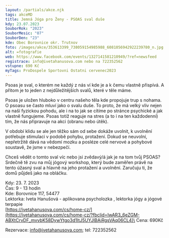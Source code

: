 ```yaml
---
layout: /partials/akce.njk
tags: akceMD
title: Jemná Jóga pro Ženy - PSOAS sval duše
kdy: 23.07.2023
SouborRok: "2023"
SouborMesic: "07"
SouborDen: "23"
kde: Obec Borovnice okr. Trutnov
foto: /images/akce/353613399_738059154985988_6081056942922239780_n.jpg
alt: =fotografie
web: https://www.facebook.com/events/1327141581210949/?ref=newsfeed
registrace: info@ivetahanusova.com nebo na 722352562
vstupne: 690 Kč
myTags: ProDospele Sportovni Ostatni cervenec2023
---
```

<!--StartFragment-->

Psoas je sval, o kterém ne každý z nás ví kde je a k čemu vlastně přispívá. A přitom je to jeden z nejdůležitějších svalů, které v těle máme.

Psoas je uložen hluboko v centru našeho těla kde propojuje trup s nohama. O psoasu se často mluví jako o svalu duše. To proto, že má velký vliv nejen na naší fyzickou pohodu, ale i na to jak se cítíme po stránce psychické a jak vlastně fungujeme. Psoas totiž reaguje na stres (a to i na ten každodenní) tím, že nás připravuje na akci (obranu nebo útěk).

V období klidu se ale jen těžko sám od sebe dokáže uvolnit, k uvolnění potřebuje stimulaci v podobě pohybu, protažení. Dokud se neuvolní, nepřetržitě dává na vědomí mozku a posléze celé nervové a pohybové soustavě, že jsme v nebezpečí.

Chceš vědět o tomto sval víc nebo jsi zvědavý/á jak je na tom tvůj PSOAS? Srdečně tě zvu na můj jógový workshop, který bude zaměřen právě na tento úžasný sval a hlavně na jeho protažení a uvolnění. Zaručuju ti, že domů půjdeš jako na obláčku.

Kdy: 23. 7. 2023\
Čas: 9 - 13 hodin\
Kde: Borovnice 117, 54477\
Lektorka: Iveta Hanušová - aplikovana psycholozka , lektorka jógy a jógové terpapie\
[https://ivetahanusova.com/cs/home-cz/](https://ivetahanusova.com/cs/home-cz/?fbclid=IwAR3_6eZGM-ABXtCrvDF_mvvbK58DywYtgo3d1ItJ5UYJlBAiRgsVAq06CL4)\
Cena: 690Kč

Rezervace: info@ivetahanusova.com; tel: 722352562 

<!--EndFragment-->